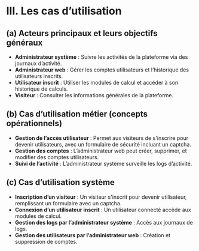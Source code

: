 # III. Les cas d’utilisation

## (a) Acteurs principaux et leurs objectifs généraux
- **Administrateur système** : Suivre les activités de la plateforme via des journaux d’activité.
- **Administrateur web** : Gérer les comptes utilisateurs et l’historique des utilisateurs inscrits.
- **Utilisateur inscrit** : Utiliser les modules de calcul et accéder à son historique de calculs.
- **Visiteur** : Consulter les informations générales de la plateforme.

## (b) Cas d’utilisation métier (concepts opérationnels)
- **Gestion de l’accès utilisateur** : Permet aux visiteurs de s'inscrire pour devenir utilisateurs, avec un formulaire de sécurité incluant un captcha.
- **Gestion des comptes** : L’administrateur web peut créer, supprimer, et modifier des comptes utilisateurs.
- **Suivi de l’activité** : L’administrateur système surveille les logs d’activité.

## (c) Cas d’utilisation système
- **Inscription d’un visiteur** : Un visiteur s'inscrit pour devenir utilisateur, remplissant un formulaire avec un captcha.
- **Connexion d’un utilisateur inscrit** : Un utilisateur connecté accède aux modules de calcul.
- **Gestion des logs par l’administrateur système** : Accès aux journaux de logs.
- **Gestion des utilisateurs par l’administrateur web** : Création et suppression de comptes.
